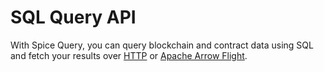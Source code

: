 # SQL Query API

With Spice Query, you can query blockchain and contract data using SQL and fetch your results over [HTTP](broken-reference) or [Apache Arrow Flight](broken-reference).
